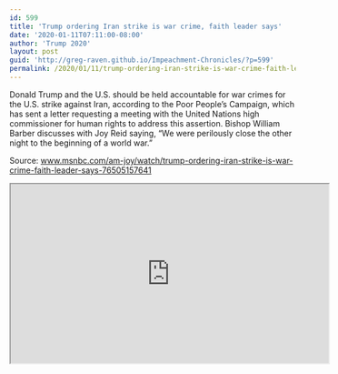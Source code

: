 ```yaml
---
id: 599
title: 'Trump ordering Iran strike is war crime, faith leader says'
date: '2020-01-11T07:11:00-08:00'
author: 'Trump 2020'
layout: post
guid: 'http://greg-raven.github.io/Impeachment-Chronicles/?p=599'
permalink: /2020/01/11/trump-ordering-iran-strike-is-war-crime-faith-leader-says/
---
```


Donald Trump and the U.S. should be held accountable for war crimes for the U.S. strike against Iran, according to the Poor People’s Campaign, which has sent a letter requesting a meeting with the United Nations high commissioner for human rights to address this assertion. Bishop William Barber discusses with Joy Reid saying, “We were perilously close the other night to the beginning of a world war.”

Source: www.msnbc.com/am-joy/watch/trump-ordering-iran-strike-is-war-crime-faith-leader-says-76505157641

<iframe allowfullscreen="" height="315" loading="lazy" src="https://www.msnbc.com/msnbc/embedded-video/mmvo76505157641" width="560"></iframe>